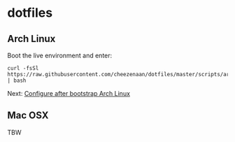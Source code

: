 # dotfiles

## Arch Linux

Boot the live environment and enter:

```
curl -fsSl https://raw.githubusercontent.com/cheezenaan/dotfiles/master/scripts/arch/bootstrap.sh | bash
```

Next: [Configure after bootstrap Arch Linux](/doc/arch/README.md)

## Mac OSX

TBW
